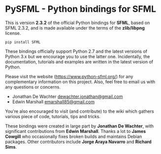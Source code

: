 # PySFML - Python bindings for SFML

This is version **2.3.2** of the official Python bindings for **SFML**, based on SFML 2.3.2, and is made available under the terms of the **zlib/libpng** license.

    pip install SFML

These bindings officially support Python 2.7 and the latest versions of Python 3.x but we encourage you to use the latter one. Incidentally, the documentation, tutorials and examples are written in the latest version of Python.

Please visit the website (https://www.python-sfml.org/) for any complementary information on this project. Also, feel free to email us with any questions or concerns.

* Jonathan De Wachter <dewachter.jonathan@gmail.com>
* Edwin Marshall      <emarshall85@gmail.com>

You're also encouraged to visit (and contribute) to the wiki which gathers various piece of code, tutorials, tips and tricks.

These bindings were created in large part by **Jonathan De Wachter**, with significant contributions from **Edwin Marshall**. Thanks a lot to **James Cowgill** who occasionally fixes broken builds and maintains Debian packages. Other contributors include **Jorge Araya Navarro** and **Richard Sims**.
